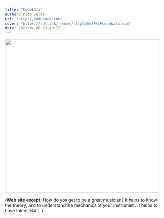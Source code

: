 ```yaml
---
title: "CodeKata"
author: Pito Salas
url: "http://codekata.com" 
cover: "https://rdl.ink/render/http%3A%2F%2Fcodekata.com" 
date: 2021-04-06 13:40:22
---
```

<img src=https://rdl.ink/render/http%3A%2F%2Fcodekata.com width="500">



(**Web site except:** How do you get to be a great musician? It helps to know the theory, and to understand the mechanics of your instrument. It helps to have talent. But …) 

